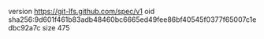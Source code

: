 version https://git-lfs.github.com/spec/v1
oid sha256:9d601f461b83adb48460bc6665ed49fee86bf40545f0377f65007c1edbc92a7c
size 475
